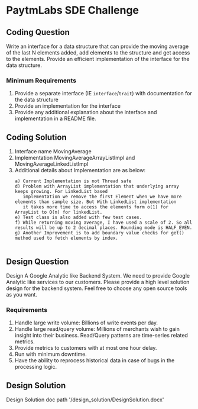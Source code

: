 # PaytmLabs SDE Challenge

## Coding Question

Write an interface for a data structure that can provide the moving average of the last N elements added, add elements to the structure and get access to the elements. Provide an efficient implementation of the interface for the data structure.

### Minimum Requirements

1. Provide a separate interface (IE `interface`/`trait`) with documentation for the data structure
2. Provide an implementation for the interface
3. Provide any additional explanation about the interface and implementation in a README file.

## Coding Solution
1. Interface name MovingAverage
2. Implementation  MovingAverageArrayListImpl and MovingAverageLinkedListImpl
3. Additional details about Implementation are as below: 
   ````
   a) Current Implementation is not Thread safe
   d) Problem with ArrayList implementation that underlying array keeps growing. For LinkedList based 
      implementation we remove the first Element when we have more elements than sample size. But With LinkedList implementation
      it takes more time to access the elements form o(1) for ArrayList to O(n) for linkedList.
   e) Test class is also added with few test cases.
   f) While returning moving average, I have used a scale of 2. So all results will be up to 2 decimal places. Rounding mode is HALF_EVEN.
   g) Another Improvement is to add boundary value checks for get() method used to fetch elements by index. 
   

## Design Question

Design A Google Analytic like Backend System.
We need to provide Google Analytic like services to our customers. Please provide a high level solution design for the backend system. Feel free to choose any open source tools as you want.

### Requirements

1. Handle large write volume: Billions of write events per day.
2. Handle large read/query volume: Millions of merchants wish to gain insight into their business. Read/Query patterns are time-series related metrics.
3. Provide metrics to customers with at most one hour delay.
4. Run with minimum downtime.
5. Have the ability to reprocess historical data in case of bugs in the processing logic.

## Design Solution
Design Solution doc path '/design_solution/DesignSolution.docx'